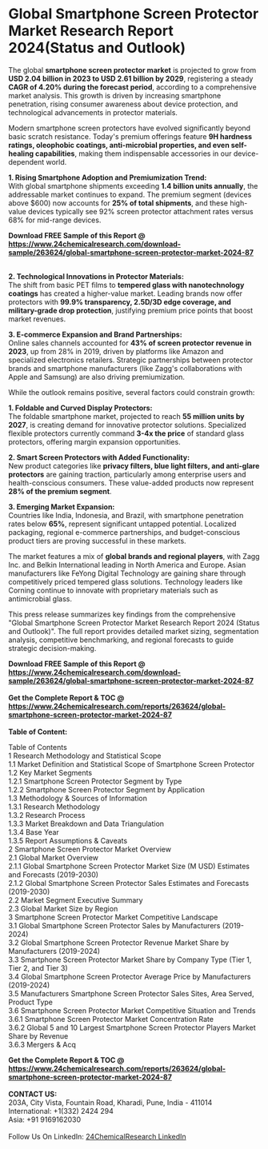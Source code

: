<h1>Global Smartphone Screen Protector Market Research Report 2024(Status and Outlook)</h1><p>The global <strong>smartphone screen protector market</strong> is projected to grow from <strong>USD 2.04 billion in 2023 to USD 2.61 billion by 2029</strong>, registering a steady <strong>CAGR of 4.20% during the forecast period</strong>, according to a comprehensive market analysis. This growth is driven by increasing smartphone penetration, rising consumer awareness about device protection, and technological advancements in protector materials.</p><p>Modern smartphone screen protectors have evolved significantly beyond basic scratch resistance. Today's premium offerings feature <strong>9H hardness ratings, oleophobic coatings, anti-microbial properties, and even self-healing capabilities</strong>, making them indispensable accessories in our device-dependent world.</p><p><strong>1. Rising Smartphone Adoption and Premiumization Trend:</strong><br>
With global smartphone shipments exceeding <strong>1.4 billion units annually</strong>, the addressable market continues to expand. The premium segment (devices above $600) now accounts for <strong>25% of total shipments</strong>, and these high-value devices typically see 92% screen protector attachment rates versus 68% for mid-range devices.</p><div><b>Download FREE Sample of this Report @ 
            <a href="https://www.24chemicalresearch.com/download-sample/263624/global-smartphone-screen-protector-market-2024-87">
            https://www.24chemicalresearch.com/download-sample/263624/global-smartphone-screen-protector-market-2024-87</a></b></div><br><p><strong>2. Technological Innovations in Protector Materials:</strong><br>
The shift from basic PET films to <strong>tempered glass with nanotechnology coatings</strong> has created a higher-value market. Leading brands now offer protectors with <strong>99.9% transparency, 2.5D/3D edge coverage, and military-grade drop protection</strong>, justifying premium price points that boost market revenues.</p><p><strong>3. E-commerce Expansion and Brand Partnerships:</strong><br>
Online sales channels accounted for <strong>43% of screen protector revenue in 2023</strong>, up from 28% in 2019, driven by platforms like Amazon and specialized electronics retailers. Strategic partnerships between protector brands and smartphone manufacturers (like Zagg's collaborations with Apple and Samsung) are also driving premiumization.</p><p>While the outlook remains positive, several factors could constrain growth:</p><p><strong>1. Foldable and Curved Display Protectors:</strong><br>
The foldable smartphone market, projected to reach <strong>55 million units by 2027</strong>, is creating demand for innovative protector solutions. Specialized flexible protectors currently command <strong>3-4x the price</strong> of standard glass protectors, offering margin expansion opportunities.</p><p><strong>2. Smart Screen Protectors with Added Functionality:</strong><br>
New product categories like <strong>privacy filters, blue light filters, and anti-glare protectors</strong> are gaining traction, particularly among enterprise users and health-conscious consumers. These value-added products now represent <strong>28% of the premium segment</strong>.</p><p><strong>3. Emerging Market Expansion:</strong><br>
Countries like India, Indonesia, and Brazil, with smartphone penetration rates below <strong>65%</strong>, represent significant untapped potential. Localized packaging, regional e-commerce partnerships, and budget-conscious product tiers are proving successful in these markets.</p><p>The market features a mix of <strong>global brands and regional players</strong>, with Zagg Inc. and Belkin International leading in North America and Europe. Asian manufacturers like FeYong Digital Technology are gaining share through competitively priced tempered glass solutions. Technology leaders like Corning continue to innovate with proprietary materials such as antimicrobial glass.</p><p>This press release summarizes key findings from the comprehensive "Global Smartphone Screen Protector Market Research Report 2024 (Status and Outlook)". The full report provides detailed market sizing, segmentation analysis, competitive benchmarking, and regional forecasts to guide strategic decision-making.</p><div><b>Download FREE Sample of this Report @ 
            <a href="https://www.24chemicalresearch.com/download-sample/263624/global-smartphone-screen-protector-market-2024-87">
            https://www.24chemicalresearch.com/download-sample/263624/global-smartphone-screen-protector-market-2024-87</a></b></div><br><div><b>Get the Complete Report & TOC @ 
            <a href="https://www.24chemicalresearch.com/reports/263624/global-smartphone-screen-protector-market-2024-87">
            https://www.24chemicalresearch.com/reports/263624/global-smartphone-screen-protector-market-2024-87</a></b></div><br>
            <b>Table of Content:</b><p>Table of Contents<br />
1 Research Methodology and Statistical Scope<br />
1.1 Market Definition and Statistical Scope of Smartphone Screen Protector<br />
1.2 Key Market Segments<br />
1.2.1 Smartphone Screen Protector Segment by Type<br />
1.2.2 Smartphone Screen Protector Segment by Application<br />
1.3 Methodology & Sources of Information<br />
1.3.1 Research Methodology<br />
1.3.2 Research Process<br />
1.3.3 Market Breakdown and Data Triangulation<br />
1.3.4 Base Year<br />
1.3.5 Report Assumptions & Caveats<br />
2 Smartphone Screen Protector Market Overview<br />
2.1 Global Market Overview<br />
2.1.1 Global Smartphone Screen Protector Market Size (M USD) Estimates and Forecasts (2019-2030)<br />
2.1.2 Global Smartphone Screen Protector Sales Estimates and Forecasts (2019-2030)<br />
2.2 Market Segment Executive Summary<br />
2.3 Global Market Size by Region<br />
3 Smartphone Screen Protector Market Competitive Landscape<br />
3.1 Global Smartphone Screen Protector Sales by Manufacturers (2019-2024)<br />
3.2 Global Smartphone Screen Protector Revenue Market Share by Manufacturers (2019-2024)<br />
3.3 Smartphone Screen Protector Market Share by Company Type (Tier 1, Tier 2, and Tier 3)<br />
3.4 Global Smartphone Screen Protector Average Price by Manufacturers (2019-2024)<br />
3.5 Manufacturers Smartphone Screen Protector Sales Sites, Area Served, Product Type<br />
3.6 Smartphone Screen Protector Market Competitive Situation and Trends<br />
3.6.1 Smartphone Screen Protector Market Concentration Rate<br />
3.6.2 Global 5 and 10 Largest Smartphone Screen Protector Players Market Share by Revenue<br />
3.6.3 Mergers & Acq</p><div><b>Get the Complete Report & TOC @ 
            <a href="https://www.24chemicalresearch.com/reports/263624/global-smartphone-screen-protector-market-2024-87">
            https://www.24chemicalresearch.com/reports/263624/global-smartphone-screen-protector-market-2024-87</a></b></div><br><b>CONTACT US:</b><br>
            203A, City Vista, Fountain Road, Kharadi, Pune, India - 411014<br>
            International: +1(332) 2424 294<br>
            Asia: +91 9169162030 <br><br>
            Follow Us On LinkedIn: <a href="https://www.linkedin.com/company/24chemicalresearch/">24ChemicalResearch LinkedIn</a>